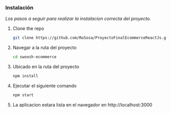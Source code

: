 ### Instalación

_Los pasos a seguir para realizar la instalacion correcta del proyecto._


1. Clone the repo
   ```sh
   git clone https://github.com/RoSosa/ProyectoFinalEcommerceReactJs.git
2. Navegar a la ruta del proyecto
    ```sh
   cd swoosh-ecommerce
   ```
3. Ubicado en la ruta del proyecto
   ```sh
   npm install
   ```
4. Ejecutar el siguiente comando
   ```sh
   npm start
   ```
5. La aplicacion estara lista en el navegador en http://localhost:3000